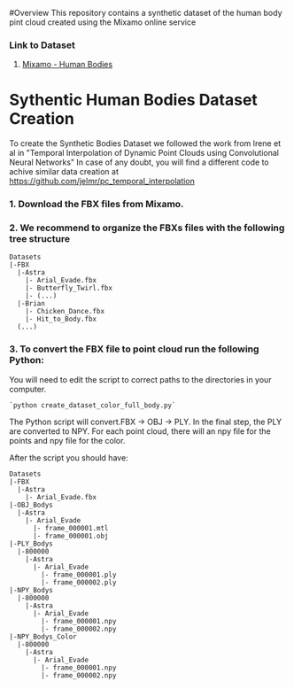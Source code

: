 #Overview
This repository contains a synthetic dataset of the human body pint cloud created using the Mixamo online service

### Link to Dataset
1. [Mixamo - Human Bodies](https://drive.google.com/drive/folders/14SRpLT0X7yQPKJV7YDiZXEGJVnw1SkHN?usp=sharing) &emsp;


# Sythentic Human Bodies Dataset Creation

To create the Synthetic Bodies Dataset we followed the work from Irene et al in "Temporal Interpolation of Dynamic Point Clouds using Convolutional Neural Networks" 
In case of any doubt, you will find a different code to achive similar data creation at https://github.com/jelmr/pc_temporal_interpolation

### 1. Download the FBX files from Mixamo.

### 2. We recommend to organize the FBXs files with the following tree structure
```
Datasets
|-FBX
  |-Astra
    |- Arial_Evade.fbx
    |- Butterfly_Twirl.fbx
    |- (...)
  |-Brian
    |- Chicken_Dance.fbx
    |- Hit_to_Body.fbx
  (...)
```

### 3. To convert the FBX file to point cloud run the following Python:
You will need to edit the script to correct paths to the directories in your computer.

    `python create_dataset_color_full_body.py`

The Python script will  convert.FBX -> OBJ -> PLY. In the final step, the PLY are converted to NPY. For each point cloud, there will an npy file for the points and npy file for the color.

After the script you should have:
```
Datasets
|-FBX
  |-Astra
    |- Arial_Evade.fbx
|-OBJ_Bodys
  |-Astra
    |- Arial_Evade
      |- frame_000001.mtl
      |- frame_000001.obj
|-PLY_Bodys
  |-800000
    |-Astra
      |- Arial_Evade
        |- frame_000001.ply
        |- frame_000002.ply
|-NPY_Bodys
  |-800000
    |-Astra
      |- Arial_Evade
        |- frame_000001.npy
        |- frame_000002.npy
|-NPY_Bodys_Color
  |-800000
    |-Astra
      |- Arial_Evade
        |- frame_000001.npy
        |- frame_000002.npy
  ```



